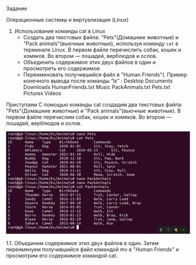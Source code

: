 Задание 

Операционные системы и виртуализация (Linux)

1. Использование команды cat в Linux
   - Создать два текстовых файла: "Pets"(Домашние животные) и "Pack animals"(вьючные животные), используя команду `cat` в терминале Linux. В первом файле перечислить собак, кошек и хомяков. Во втором — лошадей, верблюдов и ослов.
   - Объединить содержимое этих двух файлов в один и просмотреть его содержимое.
   - Переименовать получившийся файл в "Human Friends"(.
Пример конечного вывода после команды “ls” :
Desktop Documents Downloads  HumanFriends.txt  Music  PackAnimals.txt  Pets.txt  Pictures  Videos

Приступаем
С помощью команды cat создадим два текстовых файла: "Pets"(Домашние животные) и "Pack animals"(вьючные животные). 
В первом файле перечислим собак, кошек и хомяков. 
Во втором — лошадей, верблюдов и ослов.

![Model](IMAGES/linux/1.jpg )

1.1. Объединим содержимое этих двух файлов в один. Затем переименуем получившийся файл командой mv в "Human Friends" 
и просмотрим его содержимое командой cat.

